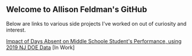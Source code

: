 ## Welcome to Allison Feldman's GitHub

Below are links to various side projects I've worked on out of curiosity and interest.

[Impact of Days Absent on Middle Schoole Student's Performance, using 2019 NJ DOE Data](NJDOEdaysabsent.html) \[In Work\]

